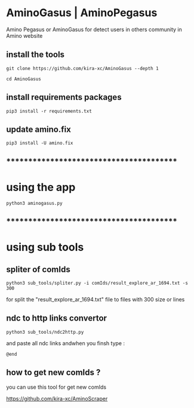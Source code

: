 # AminoGasus | AminoPegasus
Amino Pegasus or AminoGasus for detect users in others community in Amino website 

## install the tools

```console
git clone https://github.com/kira-xc/AminoGasus --depth 1
```
```console
cd AminoGasus
```

## install requirements packages

```console
pip3 install -r requirements.txt
```

## update amino.fix
```console
pip3 install -U amino.fix
```
## ***************************************

# using the app
```console
python3 aminogasus.py
```

## ***************************************

# using sub tools

## spliter of comIds

```console
python3 sub_tools/spliter.py -i comIds/result_explore_ar_1694.txt -s 300
```

for split the "result_explore_ar_1694.txt" file to files with 300 size or lines


## ndc to http links convertor
```console
python3 sub_tools/ndc2http.py
```

and paste all ndc links 
andwhen you finsh type :
```
@end
```
## how to get new comIds ?

you can use this tool for get new comIds

https://github.com/kira-xc/AminoScraper

